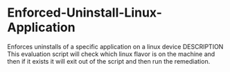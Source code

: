 # Enforced-Uninstall-Linux-Application

Enforces uninstalls of a specific application on a linux device
DESCRIPTION
   This evaluation script will check which linux flavor is on the machine and then if it exists it will exit out of the script and then run the remediation.